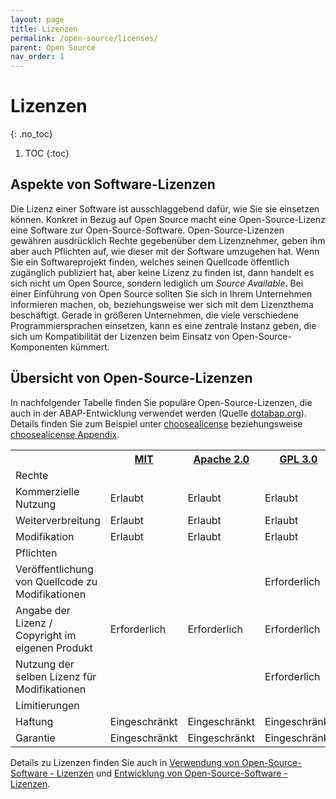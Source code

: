 ```yaml
---
layout: page
title: Lizenzen
permalink: /open-source/licenses/
parent: Open Source
nav_order: 1
---
```


# Lizenzen
{: .no_toc}

1. TOC
{:toc}

## Aspekte von Software-Lizenzen

Die Lizenz einer Software ist ausschlaggebend dafür, wie Sie sie einsetzen können. Konkret in Bezug auf Open Source macht eine Open-Source-Lizenz eine Software zur Open-Source-Software. Open-Source-Lizenzen gewähren ausdrücklich Rechte gegebenüber dem Lizenznehmer, geben ihm aber auch Pflichten auf, wie dieser mit der Software umzugehen hat. Wenn Sie ein Softwareprojekt finden, welches seinen Quellcode öffentlich zugänglich publiziert hat, aber keine Lizenz zu finden ist, dann handelt es sich nicht um Open Source, sondern lediglich um _Source Available_. Bei einer Einführung von Open Source sollten Sie sich in Ihrem Unternehmen informieren machen, ob, beziehungsweise wer sich mit dem Lizenzthema beschäftigt. Gerade in größeren Unternehmen, die viele verschiedene Programmiersprachen einsetzen, kann es eine zentrale Instanz geben, die sich um Kompatibilität der Lizenzen beim Einsatz von Open-Source-Komponenten kümmert.

## Übersicht von Open-Source-Lizenzen

In nachfolgender Tabelle finden Sie populäre Open-Source-Lizenzen, die auch in der ABAP-Entwicklung verwendet werden (Quelle [dotabap.org](https://dotabap.org/)). Details finden Sie zum Beispiel unter [choosealicense](https://choosealicense.com) beziehungsweise [choosealicense Appendix](https://choosealicense.com/appendix/).

<!-- markdownlint-disable MD033 -->
<table>
    <tr>
        <th></th>
        <th><a href="https://choosealicense.com/licenses/mit/">MIT</a></th>
        <th><a href="https://choosealicense.com/licenses/apache-2.0/">Apache 2.0</a></th>
        <th><a href="https://choosealicense.com/licenses/gpl-3.0/">GPL 3.0</a></th>
        <th><a href="https://choosealicense.com/licenses/gpl-2.0/">GPL 2.0</a></th>
    </tr>
    <tr>
        <td colspan="5" class="bg-grey-lt-000">Rechte</td>
    </tr>
    <tr>
        <td>Kommerzielle Nutzung</td>
        <td><span class="label label-green">Erlaubt</span></td>
        <td><span class="label label-green">Erlaubt</span></td>
        <td><span class="label label-green">Erlaubt</span></td>
        <td><span class="label label-green">Erlaubt</span></td>
    </tr>
    <tr>
        <td>Weiterverbreitung</td>
        <td><span class="label label-green">Erlaubt</span></td>
        <td><span class="label label-green">Erlaubt</span></td>
        <td><span class="label label-green">Erlaubt</span></td>
        <td><span class="label label-green">Erlaubt</span></td>
    </tr>
    <tr>
        <td>Modifikation</td>
        <td><span class="label label-green">Erlaubt</span></td>
        <td><span class="label label-green">Erlaubt</span></td>
        <td><span class="label label-green">Erlaubt</span></td>
        <td><span class="label label-green">Erlaubt</span></td>
    </tr>
    <tr>
        <td colspan="5" class="bg-grey-lt-000">Pflichten</td>
    </tr>
    <tr>
        <td>Veröffentlichung von Quellcode zu Modifikationen</td>
        <td></td>
        <td></td>
        <td><span class="label label-blue">Erforderlich</span></td>
        <td><span class="label label-blue">Erforderlich</span></td>
    </tr>
    <tr>
        <td>Angabe der Lizenz / Copyright im eigenen Produkt</td>
        <td><span class="label label-blue">Erforderlich</span></td>
        <td><span class="label label-blue">Erforderlich</span></td>
        <td><span class="label label-blue">Erforderlich</span></td>
        <td><span class="label label-blue">Erforderlich</span></td>
    </tr>
    <tr>
        <td>Nutzung der selben Lizenz für Modifikationen</td>
        <td></td>
        <td></td>
        <td><span class="label label-blue">Erforderlich</span></td>
        <td><span class="label label-blue">Erforderlich</span></td>
    </tr>
    <tr>
        <td colspan="5" class="bg-grey-lt-000">Limitierungen</td>
    </tr>
    <tr>
        <td>Haftung</td>
        <td><span class="label label-red">Eingeschränkt</span></td>
        <td><span class="label label-red">Eingeschränkt</span></td>
        <td><span class="label label-red">Eingeschränkt</span></td>
        <td><span class="label label-red">Eingeschränkt</span></td>
    </tr>
    <tr>
        <td>Garantie</td>
        <td><span class="label label-red">Eingeschränkt</span></td>
        <td><span class="label label-red">Eingeschränkt</span></td>
        <td><span class="label label-red">Eingeschränkt</span></td>
        <td><span class="label label-red">Eingeschränkt</span></td>
    </tr>
</table>
<!-- markdownlint-enable MD033 -->

Details zu Lizenzen finden Sie auch in [Verwendung von Open-Source-Software - Lizenzen](using-open-source-software.md#lizenzen) und [Entwicklung von Open-Source-Software - Lizenzen](developing-open-source-software.md#lizenzen).
